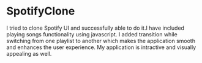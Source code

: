 # SpotifyClone
I tried to clone Spotify UI and successfully able to do it.I have included playing songs functionality using javascript. I added transition while switching from one playlist to another  which makes the application smooth and enhances the user experience. My application is intractive and visually appealing as well.
